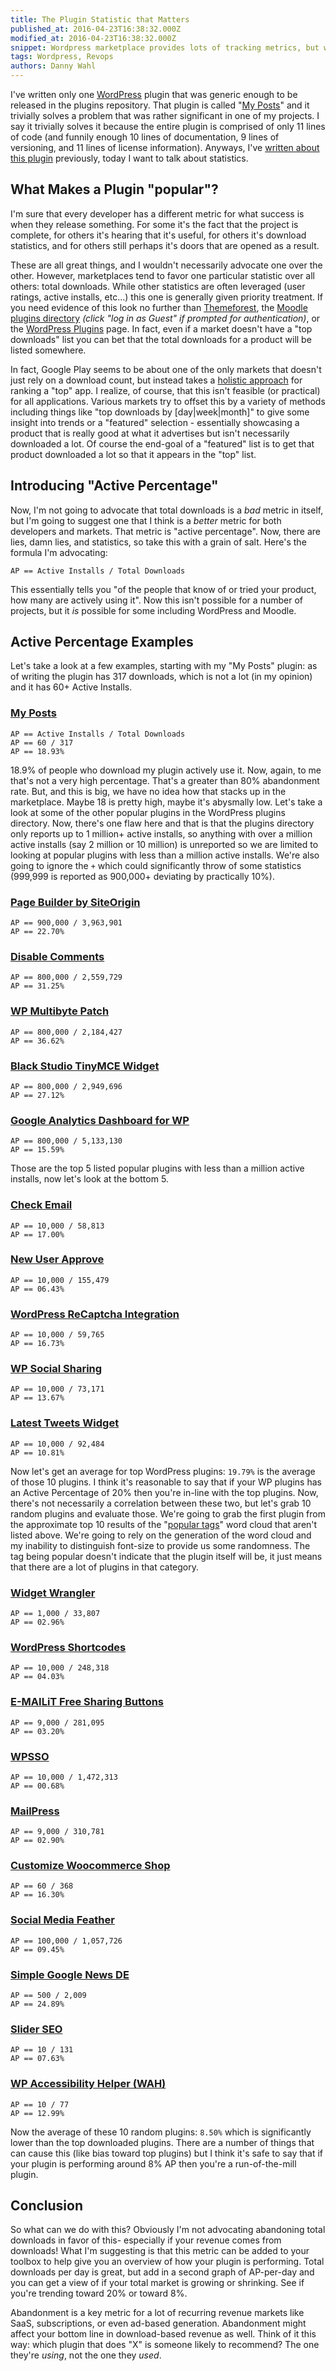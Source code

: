 ```yaml
---
title: The Plugin Statistic that Matters
published_at: 2016-04-23T16:38:32.000Z
modified_at: 2016-04-23T16:38:32.000Z
snippet: Wordpress marketplace provides lots of tracking metrics, but what's important?
tags: Wordpress, Revops
authors: Danny Wahl
---
```


<article role="main" class="post tag-wordpress">
<div class="text">
<div class="kg-card-markdown"><p>I've written only one <a href="http://wordpress.org/">WordPress</a> plugin that was generic enough to be released in the plugins repository.  That plugin is called &quot;<a href="https://wordpress.org/plugins/my-posts/">My Posts</a>&quot; and it trivially solves a problem that was rather significant in one of my projects.  I say it trivially solves it because the entire plugin is comprised of only 11 lines of code (and funnily enough 10 lines of documentation, 9 lines of versioning, and 11 lines of license information).  Anyways, I've <a href="../my-posts-wordpress-plugin/">written about this plugin</a> previously, today I want to talk about statistics.</p>

<h2 id="whatmakesapluginpopular">What Makes a Plugin &quot;popular&quot;?</h2>
<p>I'm sure that every developer has a different metric for what success is when they release something.  For some it's the fact that the project is complete, for others it's hearing that it's useful, for others it's download statistics, and for others still perhaps it's doors that are opened as a result.</p>
<p>These are all great things, and I wouldn't necessarily advocate one over the other.  However, marketplaces tend to favor one particular statistic over all others: total downloads.  While other statistics are often leveraged (user ratings, active installs, etc...) this one is generally given priority treatment.  If you need evidence of this look no further than <a href="http://themeforest.net/page/top_sellers">Themeforest</a>, the <a href="https://moodle.org/plugins/stats.php">Moodle plugins directory</a> <em>(click &quot;log in as Guest&quot; if prompted for authentication)</em>, or the <a href="https://wordpress.org/plugins/browse/popular/">WordPress Plugins</a> page.  In fact, even if a market doesn't have a &quot;top downloads&quot; list you can bet that the total downloads for a product will be listed somewhere.</p>
<p>In fact, Google Play seems to be about one of the only markets that doesn't just rely on a download count, but instead takes a <a href="http://getappcase.com/blog/app-stores/how-does-google-play-rank-mobile-apps">holistic approach</a> for ranking a &quot;top&quot; app.  I realize, of course, that this isn't feasible (or practical)  for all applications.  Various markets try to offset this by a variety of methods including things like &quot;top downloads by [day|week|month]&quot; to give some insight into trends or a &quot;featured&quot; selection - essentially showcasing a product that is really good at what it advertises but isn't necessarily downloaded a lot.  Of course the end-goal of a &quot;featured&quot; list is to get that product downloaded a lot so that it appears in the &quot;top&quot; list.</p>
<h2 id="introducingactivepercentage">Introducing &quot;Active Percentage&quot;</h2>
<p>Now, I'm not going to advocate that total downloads is a <em>bad</em> metric in itself, but I'm going to suggest one that I think is a <em>better</em> metric for both developers and markets.  That metric is &quot;active percentage&quot;.  Now, there are lies, damn lies, and statistics, so take this with a grain of salt.  Here's the formula I'm advocating:</p>
<pre><code>AP == Active Installs / Total Downloads
</code></pre>
<p>This essentially tells you &quot;of the people that know of or tried your product, how many are actively using it&quot;.  Now this isn't possible for a number of projects, but it <em>is</em> possible for some including WordPress and Moodle.</p>
<h2 id="activepercentageexamples">Active Percentage Examples</h2>
<p>Let's take a look at a few examples, starting with my &quot;My Posts&quot; plugin:  as of writing the plugin has 317 downloads, which is not a lot (in my opinion) and it has 60+ Active Installs.</p>
<h3 id="myposts"><a href="https://wordpress.org/plugins/my-posts/stats/">My Posts</a></h3>
<pre><code>AP == Active Installs / Total Downloads
AP == 60 / 317
AP == 18.93%
</code></pre>
<p>18.9% of people who download my plugin actively use it.  Now, again, to me that's not a very high percentage.  That's a greater than 80% abandonment rate.  But, and this is big, we have no idea how that stacks up in the marketplace.  Maybe 18 is pretty high, maybe it's abysmally low.  Let's take a look at some of the other popular plugins in the WordPress plugins directory.  Now, there's one flaw here and that is that the plugins directory only reports up to 1 million+ active installs, so anything with over a million active installs (say 2 million or 10 million) is unreported so we are limited to looking at popular plugins with less than a million active installs.  We're also going to ignore the <code>+</code> which could significantly throw of some statistics (999,999 is reported as 900,000+ deviating by practically 10%).</p>
<h3 id="pagebuilderbysiteorigin"><a href="https://wordpress.org/plugins/siteorigin-panels/stats/">Page Builder by SiteOrigin</a></h3>
<pre><code>AP == 900,000 / 3,963,901
AP == 22.70%
</code></pre>
<h3 id="disablecomments"><a href="https://wordpress.org/plugins/disable-comments/stats/">Disable Comments</a></h3>
<pre><code>AP == 800,000 / 2,559,729
AP == 31.25%
</code></pre>
<h3 id="wpmultibytepatch"><a href="https://wordpress.org/plugins/wp-multibyte-patch/stats/">WP Multibyte Patch</a></h3>
<pre><code>AP == 800,000 / 2,184,427
AP == 36.62%
</code></pre>

### [Black Studio TinyMCE Widget](https://wordpress.com/plugins/black-studio-tinymce-widget/stats)

<pre><code>AP == 800,000 / 2,949,696
AP == 27.12%
</code></pre>
<h3 id="googleanalyticsdashboardforwp"><a href="https://wordpress.org/plugins/google-analytics-dashboard-for-wp/stats/">Google Analytics Dashboard for WP</a></h3>
<pre><code>AP == 800,000 / 5,133,130
AP == 15.59%
</code></pre>
<p>Those are the top 5 listed popular plugins with less than a million active installs, now let's look at the bottom 5.</p>
<h3 id="checkemail"><a href="https://wordpress.org/plugins/check-email/stats/">Check Email</a></h3>
<pre><code>AP == 10,000 / 58,813
AP == 17.00%
</code></pre>
<h3 id="newuserapprove"><a href="https://wordpress.org/plugins/new-user-approve/">New User Approve</a></h3>
<pre><code>AP == 10,000 / 155,479
AP == 06.43%
</code></pre>
<h3 id="wordpressrecaptchaintegration"><a href="https://wordpress.org/plugins/wp-recaptcha-integration/stats/">WordPress ReCaptcha Integration</a></h3>
<pre><code>AP == 10,000 / 59,765
AP == 16.73%
</code></pre>
<h3 id="wpsocialsharing"><a href="https://wordpress.org/plugins/wp-social-sharing/">WP Social Sharing</a></h3>
<pre><code>AP == 10,000 / 73,171
AP == 13.67%
</code></pre>
<h3 id="latesttweetswidget"><a href="https://wordpress.org/plugins/latest-tweets-widget/stats/">Latest Tweets Widget</a></h3>
<pre><code>AP == 10,000 / 92,484
AP == 10.81%
</code></pre>
<p>Now let's get an average for top WordPress plugins: <code>19.79%</code> is the average of those 10 plugins.  I think it's reasonable to say that if your WP plugins has an Active Percentage of 20% then you're in-line with the top plugins.  Now, there's not necessarily a correlation between these two, but let's grab 10 random plugins and evaluate those.  We're going to grab the first plugin from the approximate top 10 results of the &quot;<a href="https://wordpress.org/plugins/tags/">popular tags</a>&quot; word cloud that aren't listed above.  We're going to rely on the generation of the word cloud and my inability to distinguish font-size to provide us some randomness.  The tag being popular doesn't indicate that the plugin itself will be, it just means that there are a lot of plugins in that category.</p>
<h3 id="widgetwrangler"><a href="https://wordpress.org/plugins/widget-wrangler/stats/">Widget Wrangler</a></h3>
<pre><code>AP == 1,000 / 33,807
AP == 02.96%
</code></pre>
<h3 id="wordpressshortcodes"><a href="https://wordpress.org/plugins/synved-shortcodes/stats/">WordPress Shortcodes</a></h3>
<pre><code>AP == 10,000 / 248,318
AP == 04.03%
</code></pre>
<h3 id="emailitfreesharingbuttons"><a href="https://wordpress.org/plugins/e-mailit/stats/">E-MAILiT Free Sharing Buttons</a></h3>
<pre><code>AP == 9,000 / 281,095
AP == 03.20%
</code></pre>
<h3 id="wpsso"><a href="https://wordpress.org/plugins/wpsso/stats/">WPSSO</a></h3>
<pre><code>AP == 10,000 / 1,472,313
AP == 00.68%
</code></pre>
<h3 id="mailpress"><a href="https://wordpress.org/plugins/mailpress/stats/">MailPress</a></h3>
<pre><code>AP == 9,000 / 310,781
AP == 02.90%
</code></pre>
<h3 id="customizewoocommerceshop"><a href="https://wordpress.org/plugins/customize-woocommerce-shop/stats/">Customize Woocommerce Shop</a></h3>
<pre><code>AP == 60 / 368
AP == 16.30%
</code></pre>
<h3 id="socialmediafeather"><a href="https://wordpress.org/plugins/social-media-feather/stats/">Social Media Feather</a></h3>
<pre><code>AP == 100,000 / 1,057,726
AP == 09.45%
</code></pre>
<h3 id="simplegooglenewsde"><a href="https://wordpress.org/plugins/simple-google-news-de/stats/">Simple Google News DE</a></h3>
<pre><code>AP == 500 / 2,009
AP == 24.89%
</code></pre>
<h3 id="sliderseo"><a href="https://wordpress.org/plugins/slider-seo/stats/">Slider SEO</a></h3>
<pre><code>AP == 10 / 131
AP == 07.63%
</code></pre>
<h3 id="wpaccessibilityhelperwah"><a href="https://wordpress.org/plugins/wp-accessibility-helper/stats/">WP Accessibility Helper (WAH)</a></h3>
<pre><code>AP == 10 / 77
AP == 12.99%
</code></pre>
<p>Now the average of these 10 random plugins: <code>8.50%</code> which is significantly lower than the top downloaded plugins.  There are a number of things that can cause this (like bias toward top plugins) but I think it's safe to say that if your plugin is performing around 8% AP then you're a run-of-the-mill plugin.</p>
<h2 id="conclusion">Conclusion</h2>
<p>So what can we do with this?  Obviously I'm not advocating abandoning total downloads in favor of this- especially if your revenue comes from downloads!  What I'm suggesting is that this metric can be added to your toolbox to help give you an overview of how your plugin is performing.  Total downloads per day is great, but add in a second graph of AP-per-day and you can get a view of if your total market is growing or shrinking.  See if you're trending toward 20% or toward 8%.</p>
<p>Abandonment is a key metric for a lot of recurring revenue markets like SaaS, subscriptions, or even ad-based generation.  Abandonment might affect your bottom line in download-based revenue as well.  Think of it this way: which plugin that does &quot;X&quot; is someone likely to recommend?  The one they're <em>using</em>, not the one they <em>used</em>.</p>
</div>
</div>
</article>
